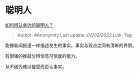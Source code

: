 # 聪明人
[如何辨认身边的聪明人？](https://www.zhihu.com/question/28484672/answer/557292103)

> Author: #Anonymity
> Last update: *02/02/2022*
> Link:
> Tag:

能像新闻报道一样描述发生的事实。事实与观点之间有清晰的界限。

有很强的推敲分辨信息可信度的能力。

从不因为难以接受而否认事实。
